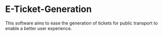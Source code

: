 # E-Ticket-Generation
This software aims to ease the generation of tickets for public transport to enable a better user experience.
